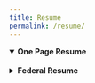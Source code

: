 ```yaml
---
title: Resume
permalink: /resume/
---
```

<details open>
<summary><b>One Page Resume</b></summary>
<br>
<object data="https://afielder02.github.io/GISPortfolio/assets/pdfs/one-page-resume.pdf" width="1000" height="1000" type="application/pdf"></object>
</details>
<details>
<summary><b>Federal Resume</b></summary>
<br>
<object data="https://afielder02.github.io/GISPortfolio/assets/pdfs/federal-resume.pdf" width="1000" height="1000" type="application/pdf"></object>
</details>
